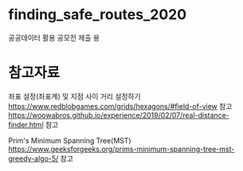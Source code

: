 # finding_safe_routes_2020
공공데이터 활용 공모전 제출 용

# 참고자료

좌표 설정(좌표계) 및 지점 사이 거리 설정하기  
https://www.redblobgames.com/grids/hexagons/#field-of-view 참고  
https://woowabros.github.io/experience/2019/02/07/real-distance-finder.html 참고  

Prim's Minimum Spanning Tree(MST)  
https://www.geeksforgeeks.org/prims-minimum-spanning-tree-mst-greedy-algo-5/ 참고
